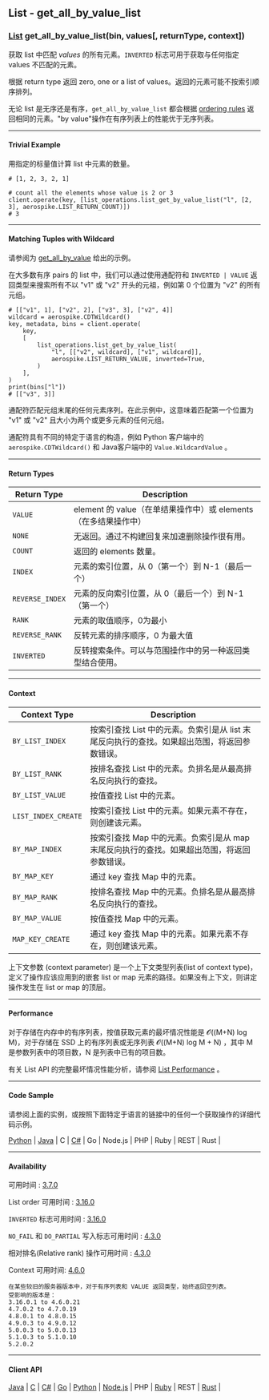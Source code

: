 ## List - get_all_by_value_list

### [List](https://docs.aerospike.com/docs/guide/cdt-list-ops.html) get_all_by_value_list(bin, values[, returnType, context])

获取 list 中匹配 _values_ 的所有元素。`INVERTED` 标志可用于获取与任何指定 values 不匹配的元素。

根据 return type 返回 zero, one or a list of values。返回的元素可能不按索引顺序排列。

无论 list 是无序还是有序，`get_all_by_value_list` 都会根据 [ordering rules](https://docs.aerospike.com/docs/guide/cdt-ordering.html) 返回相同的元素。"by value"操作在有序列表上的性能优于无序列表。

---

#### Trivial Example

用指定的标量值计算 list 中元素的数量。

```
# [1, 2, 3, 2, 1]

# count all the elements whose value is 2 or 3
client.operate(key, [list_operations.list_get_by_value_list("l", [2, 3], aerospike.LIST_RETURN_COUNT)])
# 3
```

---

#### Matching Tuples with Wildcard

请参阅为 [get_all_by_value](List%20-%20get_all_by_value.md) 给出的示例。

在大多数有序 pairs 的 list 中，我们可以通过使用通配符和 `INVERTED | VALUE` 返回类型来搜索所有不以 "v1" 或 "v2" 开头的元祖，例如第 0 个位置为 "v2" 的所有元组。

```
# [["v1", 1], ["v2", 2], ["v3", 3], ["v2", 4]]
wildcard = aerospike.CDTWildcard()
key, metadata, bins = client.operate(
    key,
    [
        list_operations.list_get_by_value_list(
            "l", [["v2", wildcard], ["v1", wildcard]],
            aerospike.LIST_RETURN_VALUE, inverted=True,
        )
    ],
)
print(bins["l"])
# [["v3", 3]]
```

通配符匹配元组末尾的任何元素序列。在此示例中，这意味着匹配第一个位置为 "v1" 或 "v2" 且大小为两个或更多元素的任何元组。

通配符具有不同的特定于语言的构造，例如 Python 客户端中的 `aerospike.CDTWildcard()` 和 Java客户端中的 `Value.WildcardValue` 。

---

#### Return Types

| Return Type | Description |
| --- | --- |
| `VALUE` | element 的 value（在单结果操作中）或 elements（在多结果操作中） |
| `NONE` | 无返回。通过不构建回复来加速删除操作很有用。 |
| `COUNT` | 返回的 elements 数量。 |
| `INDEX` | 元素的索引位置，从 0（第一个）到 N-1（最后一个） |
| `REVERSE_INDEX` | 元素的反向索引位置，从 0（最后一个）到 N-1（第一个） |
| `RANK` | 元素的取值顺序，0为最小 |
| `REVERSE_RANK` | 反转元素的排序顺序，0 为最大值 |
| `INVERTED` | 反转搜索条件。可以与范围操作中的另一种返回类型结合使用。 |

---

#### Context

| Context Type | Description |
| --- | --- |
| `BY_LIST_INDEX` | 按索引查找 List 中的元素。负索引是从 list 末尾反向执行的查找。如果超出范围，将返回参数错误。 |
| `BY_LIST_RANK` | 按排名查找 List 中的元素。负排名是从最高排名反向执行的查找。 | 
| `BY_LIST_VALUE` | 按值查找 List 中的元素。 |
| `LIST_INDEX_CREATE` | 按索引查找 List 中的元素。如果元素不存在，则创建该元素。 |
| `BY_MAP_INDEX` | 按索引查找 Map 中的元素。负索引是从 map 末尾反向执行的查找。如果超出范围，将返回参数错误。 |
| `BY_MAP_KEY` | 通过 key 查找 Map 中的元素。 |
| `BY_MAP_RANK` | 按排名查找 Map 中的元素。负排名是从最高排名反向执行的查找。 |
| `BY_MAP_VALUE` | 按值查找 Map 中的元素。 |
| `MAP_KEY_CREATE` | 通过 key 查找 Map 中的元素。如果元素不存在，则创建该元素。 |

上下文参数 (context parameter) 是一个上下文类型列表(list of context type)，定义了操作应该应用到的嵌套 list or map 元素的路径。如果没有上下文，则讲定操作发生在 list or map 的顶层。

---

#### Performance

对于存储在内存中的有序列表，按值获取元素的最坏情况性能是 𝓞((M+N) log M)，对于存储在 SSD 上的有序列表或无序列表 𝓞((M+N) log M + N)  ，其中 M 是参数列表中的项目数，N 是列表中已有的项目数。

有关 List API 的完整最坏情况性能分析，请参阅 [List Performance](https://docs.aerospike.com/docs/guide/cdt-list-performance.html) 。

---

#### Code Sample

请参阅上面的实例，或按照下面特定于语言的链接中的任何一个获取操作的详细代码示例。

[Python](https://github.com/aerospike-examples/aerospike-operations-examples/blob/master/python/list/get_all_by_value_list.py) | [Java](https://github.com/aerospike/aerospike-client-java/blob/master/test/src/com/aerospike/test/sync/basic/TestOperateList.java) | C | [C#](https://github.com/aerospike/aerospike-client-csharp/blob/master/Framework/AerospikeTest/Sync/Basic/TestOperateList.cs) | Go | Node.js | PHP | Ruby | REST | Rust |

---

#### Availability

可用时间 : [3.7.0](https://www.aerospike.com/enterprise/download/server/notes.html#3.7.0.1)

List order 可用时间 : [3.16.0](https://www.aerospike.com/enterprise/download/server/notes.html#3.16.0.1)

`INVERTED` 标志可用时间 : [3.16.0](https://www.aerospike.com/enterprise/download/server/notes.html#3.16.0.1)

`NO_FAIL` 和 `DO_PARTIAL` 写入标志可用时间 : [4.3.0](https://www.aerospike.com/enterprise/download/server/notes.html#4.3.0.2)

相对排名(Relative rank) 操作可用时间 : [4.3.0](https://www.aerospike.com/enterprise/download/server/notes.html#4.3.0.2)

Context 可用时间: [4.6.0](https://www.aerospike.com/enterprise/download/server/notes.html#4.6.0.2)

```
在某些较旧的服务器版本中，对于有序列表和 VALUE 返回类型，始终返回空列表。
受影响的版本是：
3.16.0.1 to 4.6.0.21
4.7.0.2 to 4.7.0.19
4.8.0.1 to 4.8.0.15
4.9.0.3 to 4.9.0.12
5.0.0.3 to 5.0.0.13
5.1.0.3 to 5.1.0.10
5.2.0.2
```

---

#### Client API

[Java](https://www.aerospike.com/apidocs/java/com/aerospike/client/cdt/ListOperation.html#getByValueList-java.lang.String-java.util.List-int-com.aerospike.client.cdt.CTX...-) | [C](https://www.aerospike.com/apidocs/c/df/d6c/group__list__operations.html#gae1711cfa17ad54a2565fe7f0b83b0045) | [C#](https://www.aerospike.com/apidocs/csharp/html/M_Aerospike_Client_ListOperation_GetByValueList.htm) | [Go](https://godoc.org/github.com/aerospike/aerospike-client-go#ListGetByValueListOp) | [Python](https://aerospike-python-client.readthedocs.io/en/latest/aerospike_helpers.operations.html#aerospike_helpers.operations.list_operations.list_get_by_value_list) | [Node.js](https://www.aerospike.com/apidocs/nodejs/module-aerospike_lists.html#.getByValueList__anchor) | PHP | [Ruby](https://www.rubydoc.info/gems/aerospike/Aerospike/CDT/ListOperation#get_by_value_list-class_method) | REST | [Rust](https://docs.rs/aerospike/latest/aerospike/operations/lists/fn.get_by_value_list.html) |